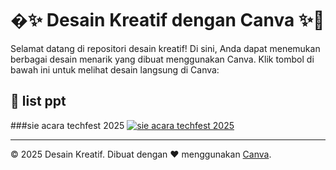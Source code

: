 # �✨ Desain Kreatif dengan Canva ✨🎨

Selamat datang di repositori desain kreatif! Di sini, Anda dapat menemukan berbagai desain menarik yang dibuat menggunakan Canva. Klik tombol di bawah ini untuk melihat desain langsung di Canva:

## 📂 list ppt

###sie acara techfest 2025
[![sie acara techfest 2025](https://img.shields.io/badge/Canva-%2300C4CC.svg?style=for-the-badge&logo=Canva&logoColor=white)](https://www.canva.com/design/DAGfG54Z0jc/dXxBWoUwuc25xrj4WP4j5w/edit?utm_content=DAGfG54Z0jc&utm_campaign=designshare&utm_medium=link2&utm_source=sharebutton)

---
© 2025 Desain Kreatif. Dibuat dengan ❤️ menggunakan [Canva](https://www.canva.com).
